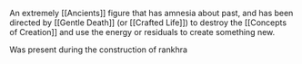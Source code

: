 An extremely [[Ancients]] figure that has amnesia about past, and has been directed by [[Gentle Death]] (or [[Crafted Life]]) to destroy the [[Concepts of Creation]] and use the energy or residuals to create something new.

Was present during the construction of rankhra
